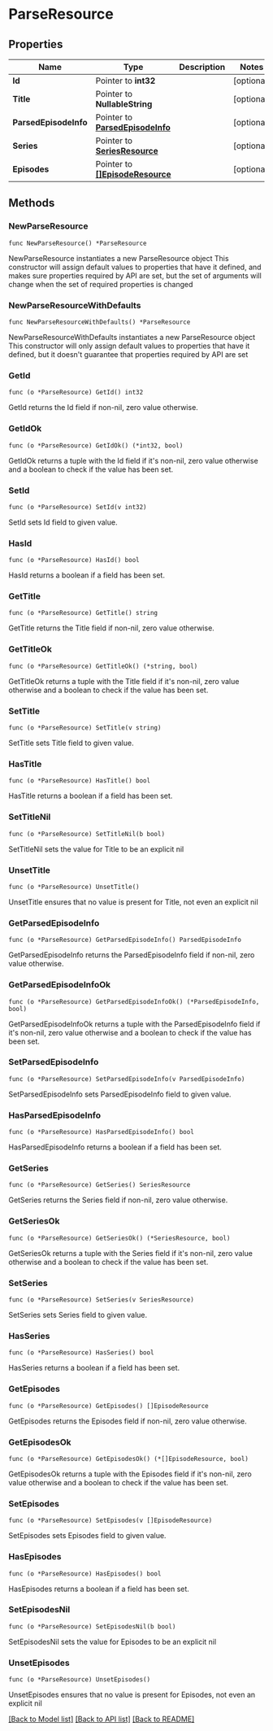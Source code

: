 # ParseResource

## Properties

Name | Type | Description | Notes
------------ | ------------- | ------------- | -------------
**Id** | Pointer to **int32** |  | [optional] 
**Title** | Pointer to **NullableString** |  | [optional] 
**ParsedEpisodeInfo** | Pointer to [**ParsedEpisodeInfo**](ParsedEpisodeInfo.md) |  | [optional] 
**Series** | Pointer to [**SeriesResource**](SeriesResource.md) |  | [optional] 
**Episodes** | Pointer to [**[]EpisodeResource**](EpisodeResource.md) |  | [optional] 

## Methods

### NewParseResource

`func NewParseResource() *ParseResource`

NewParseResource instantiates a new ParseResource object
This constructor will assign default values to properties that have it defined,
and makes sure properties required by API are set, but the set of arguments
will change when the set of required properties is changed

### NewParseResourceWithDefaults

`func NewParseResourceWithDefaults() *ParseResource`

NewParseResourceWithDefaults instantiates a new ParseResource object
This constructor will only assign default values to properties that have it defined,
but it doesn't guarantee that properties required by API are set

### GetId

`func (o *ParseResource) GetId() int32`

GetId returns the Id field if non-nil, zero value otherwise.

### GetIdOk

`func (o *ParseResource) GetIdOk() (*int32, bool)`

GetIdOk returns a tuple with the Id field if it's non-nil, zero value otherwise
and a boolean to check if the value has been set.

### SetId

`func (o *ParseResource) SetId(v int32)`

SetId sets Id field to given value.

### HasId

`func (o *ParseResource) HasId() bool`

HasId returns a boolean if a field has been set.

### GetTitle

`func (o *ParseResource) GetTitle() string`

GetTitle returns the Title field if non-nil, zero value otherwise.

### GetTitleOk

`func (o *ParseResource) GetTitleOk() (*string, bool)`

GetTitleOk returns a tuple with the Title field if it's non-nil, zero value otherwise
and a boolean to check if the value has been set.

### SetTitle

`func (o *ParseResource) SetTitle(v string)`

SetTitle sets Title field to given value.

### HasTitle

`func (o *ParseResource) HasTitle() bool`

HasTitle returns a boolean if a field has been set.

### SetTitleNil

`func (o *ParseResource) SetTitleNil(b bool)`

 SetTitleNil sets the value for Title to be an explicit nil

### UnsetTitle
`func (o *ParseResource) UnsetTitle()`

UnsetTitle ensures that no value is present for Title, not even an explicit nil
### GetParsedEpisodeInfo

`func (o *ParseResource) GetParsedEpisodeInfo() ParsedEpisodeInfo`

GetParsedEpisodeInfo returns the ParsedEpisodeInfo field if non-nil, zero value otherwise.

### GetParsedEpisodeInfoOk

`func (o *ParseResource) GetParsedEpisodeInfoOk() (*ParsedEpisodeInfo, bool)`

GetParsedEpisodeInfoOk returns a tuple with the ParsedEpisodeInfo field if it's non-nil, zero value otherwise
and a boolean to check if the value has been set.

### SetParsedEpisodeInfo

`func (o *ParseResource) SetParsedEpisodeInfo(v ParsedEpisodeInfo)`

SetParsedEpisodeInfo sets ParsedEpisodeInfo field to given value.

### HasParsedEpisodeInfo

`func (o *ParseResource) HasParsedEpisodeInfo() bool`

HasParsedEpisodeInfo returns a boolean if a field has been set.

### GetSeries

`func (o *ParseResource) GetSeries() SeriesResource`

GetSeries returns the Series field if non-nil, zero value otherwise.

### GetSeriesOk

`func (o *ParseResource) GetSeriesOk() (*SeriesResource, bool)`

GetSeriesOk returns a tuple with the Series field if it's non-nil, zero value otherwise
and a boolean to check if the value has been set.

### SetSeries

`func (o *ParseResource) SetSeries(v SeriesResource)`

SetSeries sets Series field to given value.

### HasSeries

`func (o *ParseResource) HasSeries() bool`

HasSeries returns a boolean if a field has been set.

### GetEpisodes

`func (o *ParseResource) GetEpisodes() []EpisodeResource`

GetEpisodes returns the Episodes field if non-nil, zero value otherwise.

### GetEpisodesOk

`func (o *ParseResource) GetEpisodesOk() (*[]EpisodeResource, bool)`

GetEpisodesOk returns a tuple with the Episodes field if it's non-nil, zero value otherwise
and a boolean to check if the value has been set.

### SetEpisodes

`func (o *ParseResource) SetEpisodes(v []EpisodeResource)`

SetEpisodes sets Episodes field to given value.

### HasEpisodes

`func (o *ParseResource) HasEpisodes() bool`

HasEpisodes returns a boolean if a field has been set.

### SetEpisodesNil

`func (o *ParseResource) SetEpisodesNil(b bool)`

 SetEpisodesNil sets the value for Episodes to be an explicit nil

### UnsetEpisodes
`func (o *ParseResource) UnsetEpisodes()`

UnsetEpisodes ensures that no value is present for Episodes, not even an explicit nil

[[Back to Model list]](../README.md#documentation-for-models) [[Back to API list]](../README.md#documentation-for-api-endpoints) [[Back to README]](../README.md)


